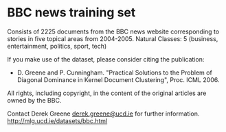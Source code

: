# BBC news training set

Consists of 2225 documents from the BBC news website corresponding to stories in five topical areas from 2004-2005.
Natural Classes: 5 (business, entertainment, politics, sport, tech)

If you make use of the dataset, please consider citing the publication: 
- D. Greene and P. Cunningham. "Practical Solutions to the Problem of Diagonal Dominance in Kernel Document Clustering", Proc. ICML 2006.

All rights, including copyright, in the content of the original articles are owned by the BBC.

Contact Derek Greene <derek.greene@ucd.ie> for further information.
http://mlg.ucd.ie/datasets/bbc.html
